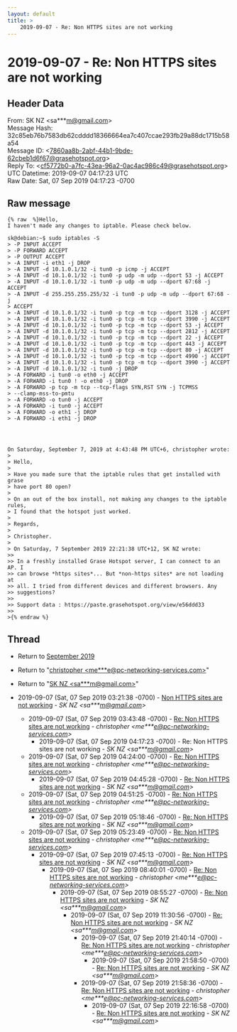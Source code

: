 ```yaml
---
layout: default
title: >
    2019-09-07 - Re: Non HTTPS sites are not working
---
```


# 2019-09-07 - Re: Non HTTPS sites are not working

## Header Data

From: SK NZ \<sa***m@gmail.com\><br>
Message Hash: 32c85eb76b7583db62cdddd18366664ea7c407ccae293fb29a88dc1715b58a54<br>
Message ID: \<7860aa8b-2abf-44b1-9bde-62cbeb1d6f67@grasehotspot.org\><br>
Reply To: \<cf5772b0-a7fc-43ea-96a2-0ac4ac986c49@grasehotspot.org\><br>
UTC Datetime: 2019-09-07 04:17:23 UTC<br>
Raw Date: Sat, 07 Sep 2019 04:17:23 -0700<br>

## Raw message

```
{% raw  %}Hello,
I haven't made any changes to iptable. Please check below.

sk@debian:~$ sudo iptables -S
> -P INPUT ACCEPT
> -P FORWARD ACCEPT
> -P OUTPUT ACCEPT
> -A INPUT -i eth1 -j DROP
> -A INPUT -d 10.1.0.1/32 -i tun0 -p icmp -j ACCEPT
> -A INPUT -d 10.1.0.1/32 -i tun0 -p udp -m udp --dport 53 -j ACCEPT
> -A INPUT -d 10.1.0.1/32 -i tun0 -p udp -m udp --dport 67:68 -j ACCEPT
> -A INPUT -d 255.255.255.255/32 -i tun0 -p udp -m udp --dport 67:68 -j 
> ACCEPT
> -A INPUT -d 10.1.0.1/32 -i tun0 -p tcp -m tcp --dport 3128 -j ACCEPT
> -A INPUT -d 10.1.0.1/32 -i tun0 -p tcp -m tcp --dport 3990 -j ACCEPT
> -A INPUT -d 10.1.0.1/32 -i tun0 -p tcp -m tcp --dport 53 -j ACCEPT
> -A INPUT -d 10.1.0.1/32 -i tun0 -p tcp -m tcp --dport 2812 -j ACCEPT
> -A INPUT -d 10.1.0.1/32 -i tun0 -p tcp -m tcp --dport 22 -j ACCEPT
> -A INPUT -d 10.1.0.1/32 -i tun0 -p tcp -m tcp --dport 443 -j ACCEPT
> -A INPUT -d 10.1.0.1/32 -i tun0 -p tcp -m tcp --dport 80 -j ACCEPT
> -A INPUT -d 10.1.0.1/32 -i tun0 -p tcp -m tcp --dport 4990 -j ACCEPT
> -A INPUT -d 10.1.0.1/32 -i tun0 -p tcp -m tcp --dport 3990 -j ACCEPT
> -A INPUT -d 10.1.0.1/32 -i tun0 -j DROP
> -A FORWARD -i tun0 -o eth0 -j ACCEPT
> -A FORWARD -i tun0 ! -o eth0 -j DROP
> -A FORWARD -p tcp -m tcp --tcp-flags SYN,RST SYN -j TCPMSS 
> --clamp-mss-to-pmtu
> -A FORWARD -o tun0 -j ACCEPT
> -A FORWARD -i tun0 -j ACCEPT
> -A FORWARD -o eth1 -j DROP
> -A FORWARD -i eth1 -j DROP




On Saturday, September 7, 2019 at 4:43:48 PM UTC+6, christopher wrote:
>
> Hello,
>
> Have you made sure that the iptable rules that get installed with grase 
> have port 80 open?
>
> On an out of the box install, not making any changes to the iptable rules, 
> I found that the hotspot just worked.
>
> Regards,
>
> Christopher.
>
> On Saturday, 7 September 2019 22:21:38 UTC+12, SK NZ wrote:
>>
>> In a freshly installed Grase Hotspot server, I can connect to an AP. I 
>> can browse *https sites*... But *non-https sites* are not loading at 
>> all. I tried from different devices and different browsers. Any 
>> suggestions? 
>>
>> Support data : https://paste.grasehotspot.org/view/e56ddd33
>>
>{% endraw %}
```

## Thread

+ Return to [September 2019](/archive/2019/09)

+ Return to "[christopher <me***e<span>@</span>pc-networking-services.com>](/authors/me___e_at_pcnetworkingservices_com)"
+ Return to "[SK NZ <sa***m<span>@</span>gmail.com>](/authors/sa___m_at_gmail_com)"

+ 2019-09-07 (Sat, 07 Sep 2019 03:21:38 -0700) - [Non HTTPS sites are not working](/archive/2019/09/70ae33aa72b1a08cf370b6f8b553d5852593ce71fba8b911573c45d397918e21) - _SK NZ \<sa***m@gmail.com\>_
  + 2019-09-07 (Sat, 07 Sep 2019 03:43:48 -0700) - [Re: Non HTTPS sites are not working](/archive/2019/09/55a06ffac91d80027475ee55688381ff4e6f0518cfd7121a181aa3b8b99aca13) - _christopher \<me***e@pc-networking-services.com\>_
    + 2019-09-07 (Sat, 07 Sep 2019 04:17:23 -0700) - Re: Non HTTPS sites are not working - _SK NZ \<sa***m@gmail.com\>_
  + 2019-09-07 (Sat, 07 Sep 2019 04:24:00 -0700) - [Re: Non HTTPS sites are not working](/archive/2019/09/f97bb85c97732d6ae4b6537d4c9e089aebbeb87d4f47cf63b750028e3808675c) - _christopher \<me***e@pc-networking-services.com\>_
    + 2019-09-07 (Sat, 07 Sep 2019 04:45:28 -0700) - [Re: Non HTTPS sites are not working](/archive/2019/09/e39f9f000ef21303003041adde5f8ca286e205ef6463b72692cfd4a62602da2c) - _SK NZ \<sa***m@gmail.com\>_
  + 2019-09-07 (Sat, 07 Sep 2019 04:51:25 -0700) - [Re: Non HTTPS sites are not working](/archive/2019/09/f01d36dd463fe9176164c28e39a15782273caf1f34ac263d4cf30bf24b2e6d5d) - _christopher \<me***e@pc-networking-services.com\>_
    + 2019-09-07 (Sat, 07 Sep 2019 05:18:46 -0700) - [Re: Non HTTPS sites are not working](/archive/2019/09/96e477e45ced6abb680cd9915c4d37f0ad69faff71727f0c50bbe217752f111b) - _SK NZ \<sa***m@gmail.com\>_
  + 2019-09-07 (Sat, 07 Sep 2019 05:23:49 -0700) - [Re: Non HTTPS sites are not working](/archive/2019/09/116a779b4f4400518bc9c769e45d65857859ca866ea69e3309bbbd15a29939e6) - _christopher \<me***e@pc-networking-services.com\>_
    + 2019-09-07 (Sat, 07 Sep 2019 07:45:13 -0700) - [Re: Non HTTPS sites are not working](/archive/2019/09/e32d32d6b89f33e82fcd05e2e093c9fbe4ce92f572525fbaf03980d3ca2d46a7) - _SK NZ \<sa***m@gmail.com\>_
      + 2019-09-07 (Sat, 07 Sep 2019 08:40:01 -0700) - [Re: Non HTTPS sites are not working](/archive/2019/09/9cc2590d1af7cb1efcb5c74e5a3bb48cb5343a10a328999ffe62158956cd52d7) - _christopher \<me***e@pc-networking-services.com\>_
        + 2019-09-07 (Sat, 07 Sep 2019 08:55:27 -0700) - [Re: Non HTTPS sites are not working](/archive/2019/09/427eaac0ad0fe34cdfd7035d735585667304982fae70770287f66646f3b9e31c) - _SK NZ \<sa***m@gmail.com\>_
          + 2019-09-07 (Sat, 07 Sep 2019 11:30:56 -0700) - [Re: Non HTTPS sites are not working](/archive/2019/09/3f79e0c7cd72e4e3779a866a6306b2fd6aa08bf8f48c611fe16b7318bb0f1a22) - _SK NZ \<sa***m@gmail.com\>_
            + 2019-09-07 (Sat, 07 Sep 2019 21:40:14 -0700) - [Re: Non HTTPS sites are not working](/archive/2019/09/ba970886329b2d91c1bc8f0fcef168149be23e004a5c6de5cb7a747901f3d6f2) - _christopher \<me***e@pc-networking-services.com\>_
              + 2019-09-07 (Sat, 07 Sep 2019 21:58:50 -0700) - [Re: Non HTTPS sites are not working](/archive/2019/09/41e562b73e15e645c8f15af07750c281954fc7598e77694d62db045e82a9346c) - _SK NZ \<sa***m@gmail.com\>_
            + 2019-09-07 (Sat, 07 Sep 2019 21:58:36 -0700) - [Re: Non HTTPS sites are not working](/archive/2019/09/decc1a4c442e3c907db2bd4a041e20647ff1ac8bffea61a1129edc46934be293) - _christopher \<me***e@pc-networking-services.com\>_
              + 2019-09-07 (Sat, 07 Sep 2019 22:16:58 -0700) - [Re: Non HTTPS sites are not working](/archive/2019/09/6a78da4c40a59c6699105169966e1634ac447ec0bd8d8480fa4e11c88931e806) - _SK NZ \<sa***m@gmail.com\>_

